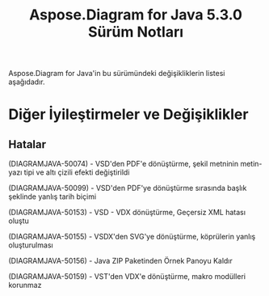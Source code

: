 ﻿---
title: Aspose.Diagram for Java 5.3.0 Sürüm Notları
type: docs
weight: 70
url: /tr/java/aspose-diagram-for-java-5-3-0-release-notes/
---
Aspose.Diagram for Java'in bu sürümündeki değişikliklerin listesi aşağıdadır.
# **Diğer İyileştirmeler ve Değişiklikler**
## **Hatalar**
(DIAGRAMJAVA-50074) - VSD'den PDF'e dönüştürme, şekil metninin metin-yazı tipi ve altı çizili efekti değiştirildi

(DIAGRAMJAVA-50099) - VSD'den PDF'ye dönüştürme sırasında başlık şeklinde yanlış tarih biçimi

(DIAGRAMJAVA-50153) - VSD - VDX dönüştürme, Geçersiz XML hatası oluştu

(DIAGRAMJAVA-50155) - VSDX'den SVG'ye dönüştürme, köprülerin yanlış oluşturulması

(DIAGRAMJAVA-50156) - Java ZIP Paketinden Örnek Panoyu Kaldır

(DIAGRAMJAVA-50159) - VST'den VDX'e dönüştürme, makro modülleri korunmaz
